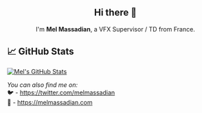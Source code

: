 
<h2 align="center">Hi there 👋</h2>
<!-- <img src="/github-metrics.svg" alt="Metrics" width="100%"> -->

<p align="center">
I'm <strong>Mel Massadian</strong>, a VFX Supervisor / TD from France.
</p>


## &#x1f4c8; GitHub Stats
<a href="https://github.com/melMass/melMass">
  <img align="center" src="https://github-readme-stats.vercel.app/api?username=melMass&show_icons=true&line_height=27&count_private=true&title_color=ffffff&text_color=c9cacc&icon_color=2bbc8a&bg_color=1d1f21" alt="Mel's GitHub Stats" />
</a>

_You can also find me on:_  
:bird: - https://twitter.com/melmassadian  
:link: - https://melmassadian.com  

